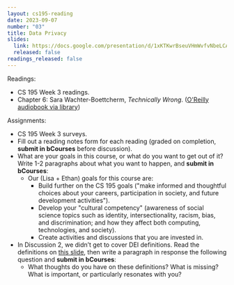 ```yaml
---
layout: cs195-reading
date: 2023-09-07
number: "03"
title: Data Privacy
slides:
  link: https://docs.google.com/presentation/d/1xKTKwrBseuVHmWvfvNbeLCAlTntBpQir3YEhLTma6Mw/edit?usp=share_link
  released: false
readings_released: false
---
```


Readings:

- CS 195 Week 3 readings.
- Chapter 6: Sara Wachter-Boettcherm, *Technically Wrong*. ([O'Reilly audiobook via library](https://search.library.berkeley.edu/permalink/01UCS_BER/s4lks2/cdi_safari_books_v2_9781681688626))

Assignments:

- CS 195 Week 3 surveys.
- Fill out a reading notes form for each reading (graded on completion, **submit in bCourses** before discussion).
- What are your goals in this course, or what do you want to get out of it?
  Write 1-2 paragraphs about what you want to happen, and **submit in bCourses**:
    - Our (Lisa + Ethan) goals for this course are:
        - Build further on the CS 195 goals ("make informed and thoughtful choices about your careers, participation in society, and future development activities").
        - Develop your "cultural competency" (awareness of social science topics such as identity, intersectionality, racism, bias, and discrimination; and how they affect both computing, technologies, and society).
        - Create activities and discussions that you are invested in.
-   In Discussion 2, we didn’t get to cover DEI definitions. Read the definitions
    on [this slide](https://docs.google.com/presentation/d/1YpevO3X0v_PVrC3-oLlVDM_7CdQdlwN1za6PCHjY41s/edit#slide=id.g20141896506_0_65), then write a paragraph in response the following question
    and **submit in bCourses**:
    - What thoughts do you have on these definitions? What is missing? What is important, or particularly resonates with you?

